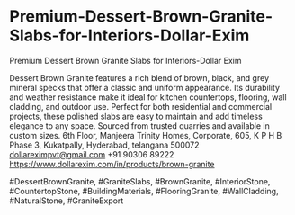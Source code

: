 # Premium-Dessert-Brown-Granite-Slabs-for-Interiors-Dollar-Exim
Premium Dessert Brown Granite Slabs for Interiors-Dollar Exim

 Dessert Brown Granite features a rich blend of brown, black, and grey mineral specks that offer a classic and uniform appearance. Its durability and weather resistance make it ideal for kitchen countertops, flooring, wall cladding, and outdoor use. Perfect for both residential and commercial projects, these polished slabs are easy to maintain and add timeless elegance to any space. Sourced from trusted quarries and available in custom sizes.
6th Floor, Manjeera Trinity Homes, Corporate, 605, K P H B Phase 3, Kukatpally, Hyderabad, telangana 500072
dollareximpvt@gmail.com
+91 90306 89222
https://www.dollarexim.com/in/products/brown-granite 

 #DessertBrownGranite, #GraniteSlabs, #BrownGranite, #InteriorStone, #CountertopStone, #BuildingMaterials, #FlooringGranite, #WallCladding, #NaturalStone, #GraniteExport
